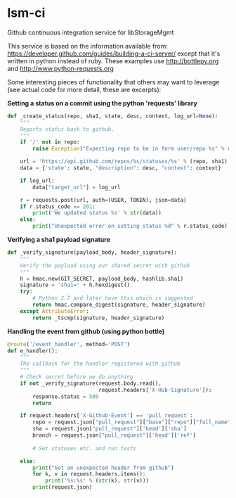 # lsm-ci
Github continuous integration service for libStorageMgmt

This service is based on the information available from: https://developer.github.com/guides/building-a-ci-server/ except that it's written in python instead of ruby.  These examples use http://bottlepy.org and http://www.python-requests.org

Some interesting pieces of functionality that others may want to leverage (see actual code for more detail, these are excerpts):

**Setting a status on a commit using the python 'requests' library**
```python
def _create_status(repo, sha1, state, desc, context, log_url=None):
    """
    Reports status back to github.
    """
    if '/' not in repo:
        raise Exception("Expecting repo to be in form user/repo %s" % repo)

    url = 'https://api.github.com/repos/%s/statuses/%s' % (repo, sha1)
    data = {'state': state, "description": desc, "context": context}

    if log_url:
        data["target_url"] = log_url

    r = requests.post(url, auth=(USER, TOKEN), json=data)
    if r.status_code == 201:
        print('We updated status %s' % str(data))
    else:
        print("Unexpected error on setting status %d" % r.status_code)

```
**Verifying a sha1 payload signature**
```python
def _verify_signature(payload_body, header_signature):
    """
    Verify the payload using our shared secret with github
    """
    h = hmac.new(GIT_SECRET, payload_body, hashlib.sha1)
    signature = 'sha1=' + h.hexdigest()
    try:
        # Python 2.7 and later have this which is suggested
        return hmac.compare_digest(signature, header_signature)
    except AttributeError:
        return _tscmp(signature, header_signature)
```

**Handling the event from github (using python bottle)**
```python
@route('/event_handler', method='POST')
def e_handler():
    """
    The callback for the handler registered with github
    """
    # Check secret before we do anything
    if not _verify_signature(request.body.read(),
                             request.headers['X-Hub-Signature']):
        response.status = 500
        return

    if request.headers['X-Github-Event'] == 'pull_request':
        repo = request.json["pull_request"]["base"]["repo"]["full_name"]
        sha = request.json["pull_request"]['head']['sha']
        branch = request.json["pull_request"]['head']['ref']
        
        # Set statuses etc. and run tests

    else:
        print("Got an unexpected header from github")
        for k, v in request.headers.items():
            print('%s:%s' % (str(k), str(v)))
        print(request.json)
```
